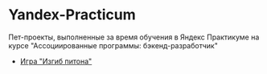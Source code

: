 # Yandex-Practicum
Пет-проекты, выполненные за время обучения в Яндекс Практикуме на курсе "Ассоциированные программы: бэкенд-разработчик"

- [Игра "Изгиб питона"](https://github.com/KTerminasov/the_snake)

